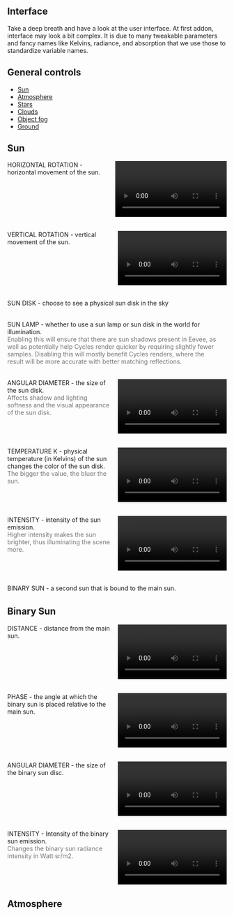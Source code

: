 


## Interface

Take a deep breath and have a look at the user interface. At first addon, interface may look a bit complex. It is due to many tweakable parameters and fancy names like Kelvins, radiance, and absorption that we use those to standardize variable names.

## General controls

* [Sun]()
* [Atmosphere]()
* [Stars]()
* [Clouds]()
* [Object fog]()
* [Ground]()


## Sun


<div style="display: flex; justify-content:space-between; margin-bottom: 32px">
    <div style="margin-right: 16px">
        <div>HORIZONTAL ROTATION - horizontal movement of the sun.</div>
    </div>
    <div>
        <video width="256" height="128" autoplay loop>
            <source src="../img/horizontal_256x128.mp4" type="video/mp4">
        </video>
    </div>
</div>

<div style="display: flex; justify-content:space-between; margin-bottom: 32px">
    <div style="margin-right: 16px">
        <div>VERTICAL ROTATION - vertical movement of the sun.</div>
    </div>
    <div>
        <video width="250" height="125" autoplay loop>
            <source src="../img/vertical256x128.mp4" type="video/mp4">
        </video>
    </div>
</div>

<div style="display: flex; justify-content:space-between; margin-bottom: 32px">
    <div style="margin-right: 16px">
        <div>SUN DISK - choose to see a physical sun disk in the sky</div>
    </div>
</div>

<div style="display: flex; justify-content:space-between; margin-bottom: 32px">
    <div style="margin-right: 16px">
        <div>SUN LAMP - whether to use a sun lamp or sun disk in the world for illumination. </div>
        <div margin-top: 8px;">
            <div style="color: rgba(0,0,0,0.54)">
            Enabling this will ensure that there are sun shadows present in Eevee, as well as potentially help Cycles render quicker by requiring slightly fewer samples. Disabling this will mostly benefit Cycles renders, where the result will be more accurate with better matching reflections.
            </div>
        </div>
    </div>
</div>

<div style="display: flex; justify-content:space-between; margin-bottom: 32px">
    <div style="margin-right: 16px">
        <div>ANGULAR DIAMETER - the size of the sun disk.</div>
        <div margin-top: 8px;">
            <div style="color: rgba(0,0,0,0.54)">
            Affects shadow and lighting softness and the visual appearance of the sun disk.
            </div>
        </div>
    </div>
    <div>
        <video width="250" height="125" autoplay loop>
            <source src="../img/ang_diameter_256x128.mp4" type="video/mp4">
        </video>
    </div>
</div>

<div style="display: flex; justify-content:space-between; margin-bottom: 32px">
    <div style="margin-right: 16px">
        <div>TEMPERATURE K - physical temperature (in Kelvins) of the sun changes the color of the sun disk.</div>
        <div margin-top: 8px;">
            <div style="color: rgba(0,0,0,0.54)">
            The bigger the value, the bluer the sun.
            </div>
        </div>
    </div>
    <div>
        <video width="250" height="125" autoplay loop>
            <source src="../img/temperature_256x128.mp4" type="video/mp4">
        </video>
    </div>
</div>

<div style="display: flex; justify-content:space-between; margin-bottom: 32px">
    <div style="margin-right: 16px">
        <div>INTENSITY - intensity of the sun emission.</div>
        <div margin-top: 8px;">
            <div style="color: rgba(0,0,0,0.54)">
            Higher intensity makes the sun brighter, thus illuminating the scene more.
            </div>
        </div>
    </div>
    <div>
        <video width="250" height="125" autoplay loop>
            <source src="../img/intensity_256x128.mp4" type="video/mp4">
        </video>
    </div>
</div>

<div style="display: flex; justify-content:space-between; margin-bottom: 32px">
    <div style="margin-right: 16px">
        <div>BINARY SUN - a second sun that is bound to the main sun.</div>
    </div>
</div>

## Binary Sun

<div style="display: flex; justify-content:space-between; margin-bottom: 32px">
    <div style="margin-right: 16px">
        <div>DISTANCE - distance from the main sun.</div>
    </div>
    <div>
        <video width="250" height="125" autoplay loop>
            <source src="../img/400x800.mp4" type="video/mp4">
        </video>
    </div>
</div>

<div style="display: flex; justify-content:space-between; margin-bottom: 32px">
    <div style="margin-right: 16px">
        <div>PHASE - the angle at which the binary sun is placed relative to the main sun.</div>
    </div>
    <div>
        <video width="250" height="125" autoplay loop>
            <source src="../img/400x800.mp4" type="video/mp4">
        </video>
    </div>
</div>

<div style="display: flex; justify-content:space-between; margin-bottom: 32px">
    <div style="margin-right: 16px">
        <div>ANGULAR DIAMETER - the size of the binary sun disc.</div>
    </div>
    <div>
        <video width="250" height="125" autoplay loop>
            <source src="../img/400x800.mp4" type="video/mp4">
        </video>
    </div>
</div>

<div style="display: flex; justify-content:space-between; margin-bottom: 32px">
    <div style="margin-right: 16px">
        <div>INTENSITY - Intensity of the binary sun emission.</div>
        <div margin-top: 8px;">
            <div style="color: rgba(0,0,0,0.54)">
            Changes the binary sun radiance intensity in Watt·sr/m2.
            </div>
        </div>
    </div>
    <div>
        <video width="250" height="125" autoplay loop>
            <source src="../img/400x800.mp4" type="video/mp4">
        </video>
    </div>
</div>

## Atmosphere